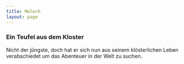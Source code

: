 ```yaml
---
title: Melech
layout: page
---
```


### Ein Teufel aus dem Kloster

Nicht der jüngste, doch hat er sich nun aus seinem klösterlichen Leben
verabschiedet um das Abenteuer in der Welt zu suchen.

<!-- more -->

